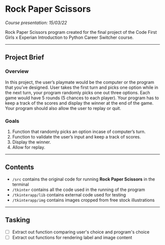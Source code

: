 # Rock Paper Scissors

_Course presentation: 15/03/22_

Rock Paper Scissors program created for the final project of the Code First Girls x Experian Introduction to Python Career Switcher course.

---

## Project Brief

### Overview

In this project, the user’s playmate would be the computer or the program that you’ve designed. User takes the first turn and picks one option while in the next turn, your program randomly picks one out three options. Each game would have 5 rounds (5 chances to each player). Your program has to keep a track of the scores and display the winner at the end of the game. Your program should also allow the user to replay or quit.

### Goals

1. Function that randomly picks an option incase of computer’s turn.
2. Function to validate the user’s input and keep a track of scores.
3. Display the winner.
4. Allow for replay.

---

## Contents

- `/src` contains the original code for running **Rock Paper Scissors** in the terminal
- `/tkinter` contains all the code used in the running of the program
- `/tkinterapp/lib` contains external code used for testing
- `/tkinterapp/img` contains images cropped from free stock illustrations

---

## Tasking

- [ ] Extract out function comparing user's choice and program's choice
- [ ] Extract out functions for rendering label and image content
